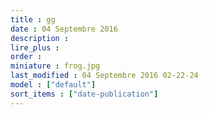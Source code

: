 ```yaml
---
title : gg
date : 04 Septembre 2016
description : 
lire_plus : 
order : 
miniature : frog.jpg
last_modified : 04 Septembre 2016 02-22-24
model : ["default"]
sort_items : ["date-publication"]
---
```


